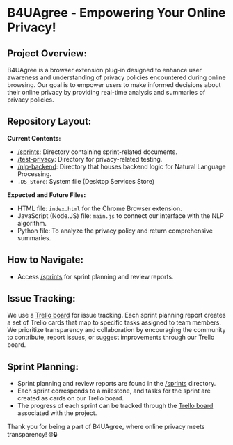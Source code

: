 # B4UAgree - Empowering Your Online Privacy!

## Project Overview:
B4UAgree is a browser extension plug-in designed to enhance user awareness and understanding of privacy policies encountered during online browsing. Our goal is to empower users to make informed decisions about their online privacy by providing real-time analysis and summaries of privacy policies.

## Repository Layout:
**Current Contents:**
  * [/sprints](./sprints): Directory containing sprint-related documents.
  * [/test-privacy](./test-privacy): Directory for privacy-related testing.
  * [/nlp-backend](./nlp-backend): Directory that houses backend logic for Natural Language Processing.
  * `.DS_Store`: System file (Desktop Services Store)  

**Expected and Future Files:**
- HTML file: `index.html` for the Chrome Browser extension.
- JavaScript (Node.JS) file: `main.js` to connect our interface with the NLP algorithm.
- Python file: To analyze the privacy policy and return comprehensive summaries.

## How to Navigate:
- Access [/sprints](./sprints) for sprint planning and review reports.

## Issue Tracking:
We use a [Trello board](https://trello.com/invite/b/yHP9CPjB/ATTI94bb9185c9e2341b7aa2fe8585214bb5811623F3/b4uagree) for issue tracking. Each sprint planning report creates a set of Trello cards that map to specific tasks assigned to team members. We prioritize transparency and collaboration by encouraging the community to contribute, report issues, or suggest improvements through our Trello board.

## Sprint Planning:
- Sprint planning and review reports are found in the [/sprints](./sprints) directory.
- Each sprint corresponds to a milestone, and tasks for the sprint are created as cards on our Trello board.
- The progress of each sprint can be tracked through the [Trello board](https://trello.com/invite/b/yHP9CPjB/ATTI94bb9185c9e2341b7aa2fe8585214bb5811623F3/b4uagree) associated with the project.


Thank you for being a part of B4UAgree, where online privacy meets transparency! 🌐🔒
